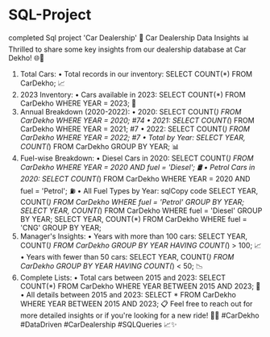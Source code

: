 # SQL-Project
completed Sql project 'Car Dealership'
🚗 Car Dealership Data Insights 📊
Thrilled to share some key insights from our dealership database at Car Dekho! 🌐🚗
1.	Total Cars:
•	Total records in our inventory: SELECT COUNT(*) FROM CarDekho; 📈
2.	2023 Inventory:
•	Cars available in 2023: SELECT COUNT(*) FROM CarDekho WHERE YEAR = 2023; 📆
3.	Annual Breakdown (2020-2022):
•	2020: SELECT COUNT(*) FROM CarDekho WHERE YEAR = 2020; #74
•	2021: SELECT COUNT(*) FROM CarDekho WHERE YEAR = 2021; #7
•	2022: SELECT COUNT(*) FROM CarDekho WHERE YEAR = 2022; #7
•	Total by Year: SELECT YEAR, COUNT(*) FROM CarDekho GROUP BY YEAR; 📊
4.	Fuel-wise Breakdown:
•	Diesel Cars in 2020: SELECT COUNT(*) FROM CarDekho WHERE YEAR = 2020 AND fuel = 'Diesel'; 🛢️
•	Petrol Cars in 2020: SELECT COUNT(*) FROM CarDekho WHERE YEAR = 2020 AND fuel = 'Petrol'; ⛽
•	All Fuel Types by Year:
sqlCopy code
SELECT YEAR, COUNT(*) FROM CarDekho WHERE fuel = 'Petrol' GROUP BY YEAR;
SELECT YEAR, COUNT(*) FROM CarDekho WHERE fuel = 'Diesel' GROUP BY YEAR;
SELECT YEAR, COUNT(*) FROM CarDekho WHERE fuel = 'CNG' GROUP BY YEAR;
5.	Manager's Insights:
•	Years with more than 100 cars: SELECT YEAR, COUNT(*) FROM CarDekho GROUP BY YEAR HAVING COUNT(*) > 100; 📈
•	Years with fewer than 50 cars: SELECT YEAR, COUNT(*) FROM CarDekho GROUP BY YEAR HAVING COUNT(*) < 50; 📉
6.	Complete Lists:
•	Total cars between 2015 and 2023: SELECT COUNT(*) FROM CarDekho WHERE YEAR BETWEEN 2015 AND 2023; 📆
•	All details between 2015 and 2023: SELECT * FROM CarDekho WHERE YEAR BETWEEN 2015 AND 2023; 📋
Feel free to reach out for more detailed insights or if you're looking for a new ride! 🚗💨 #CarDekho #DataDriven #CarDealership #SQLQueries 📈✨

